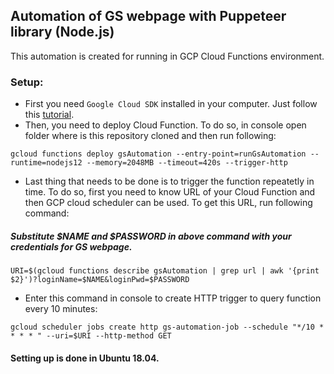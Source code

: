 ## Automation of GS webpage with Puppeteer library (Node.js)
This automation is created for running in GCP Cloud Functions environment.

### Setup:
- First you need `Google Cloud SDK` installed in your computer. Just follow this [tutorial](https://cloud.google.com/sdk/docs/quickstart-debian-ubuntu).
- Then, you need to deploy Cloud Function. To do so, in console open folder where is this repository cloned and then run following: 
```console
gcloud functions deploy gsAutomation --entry-point=runGsAutomation --runtime=nodejs12 --memory=2048MB --timeout=420s --trigger-http
```
- Last thing that needs to be done is to trigger the function repeatetly in time. To do so, first you need to know URL of your Cloud Function and then GCP cloud scheduler can be used. 
To get this URL, run following command: 
##### Substitute $NAME and $PASSWORD in above command with your credentials for GS webpage.
```console 
URI=$(gcloud functions describe gsAutomation | grep url | awk '{print $2}')?loginName=$NAME&loginPwd=$PASSWORD
```
- Enter this command in console to create HTTP trigger to query function every 10 minutes: 
```console
gcloud scheduler jobs create http gs-automation-job --schedule "*/10 * * * * " --uri=$URI --http-method GET
```

#### Setting up is done in Ubuntu 18.04.

